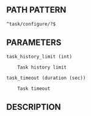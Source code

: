 ## PATH PATTERN

    ^task/configure/?$

<no synopsis>

## PARAMETERS

    task_history_limit (int)

        Task history limit

    task_timeout (duration (sec))

        Task timeout

## DESCRIPTION

<no description>
